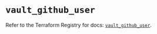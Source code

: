 # `vault_github_user`

Refer to the Terraform Registry for docs: [`vault_github_user`](https://registry.terraform.io/providers/hashicorp/vault/4.4.0/docs/resources/github_user).
